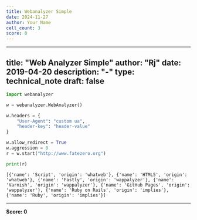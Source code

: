 ```yaml
---
title: Webanalyzer Simple
date: 2024-11-27
author: Your Name
cell_count: 3
score: 0
---
```


---
title: "Web Analyzer Simple"
author: "Rj"
date: 2019-04-20
description: "-"
type: technical_note
draft: false
---

```python
import webanalyzer
```


```python
w = webanalyzer.WebAnalyzer()

w.headers = {
    "User-Agent": "custom ua",
    "header-key": "header-value"
}

w.allow_redirect = True
w.aggression = 0
r = w.start("http://www.fatezero.org")

print(r)
```

    [{'name': 'Script', 'origin': 'whatweb'}, {'name': 'HTML5', 'origin': 'whatweb'}, {'name': 'Fastly', 'origin': 'wappalyzer'}, {'name': 'Varnish', 'origin': 'wappalyzer'}, {'name': 'GitHub Pages', 'origin': 'wappalyzer'}, {'name': 'Ruby on Rails', 'origin': 'implies'}, {'name': 'Ruby', 'origin': 'implies'}]



---
**Score: 0**